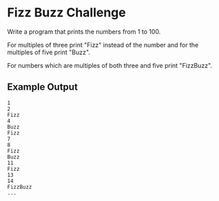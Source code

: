 # Fizz Buzz Challenge

Write a program that prints the numbers from 1 to 100.

For multiples of three print "Fizz" instead of the number
and for the multiples of five print "Buzz".

For numbers which are multiples of both three and five print "FizzBuzz".

## Example Output

```
1
2
Fizz
4
Buzz
Fizz
7
8
Fizz
Buzz
11
Fizz
13
14
FizzBuzz
...
```
